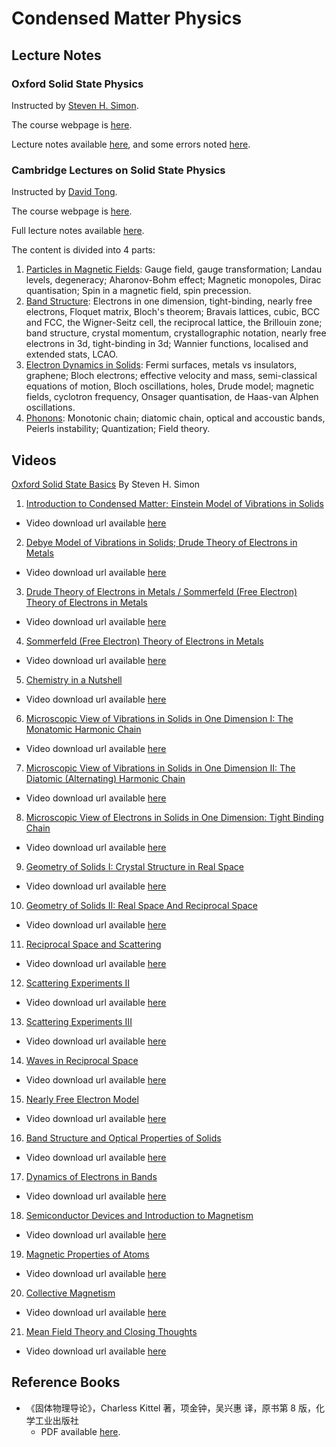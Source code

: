 # Condensed Matter Physics

## Lecture Notes

### Oxford Solid State Physics

Instructed by [Steven H. Simon](http://www-thphys.physics.ox.ac.uk/people/SteveSimon/).

The course webpage is [here](http://www-thphys.physics.ox.ac.uk/people/SteveSimon/condmat2015/condmat.html).

Lecture notes available [here](https://lleng-my.sharepoint.com/:b:/g/personal/leng_blleng_cn/ETMI-nkUIl9IkwKedioo4o4BvkZP9DgznuGhbEVfMutPmg?e=OZ0tEg), and some errors noted [here](http://www-thphys.physics.ox.ac.uk/people/SteveSimon/condmat2012/typos.html).

### Cambridge Lectures on Solid State Physics

Instructed by [David Tong](http://www.damtp.cam.ac.uk/user/tong/).

The course webpage is [here](http://www.damtp.cam.ac.uk/user/tong/solidstate.html).

Full lecture notes available [here](https://lleng-my.sharepoint.com/:b:/g/personal/leng_blleng_cn/EUShgSV4V01Enld3fQy-q_sBwVkBD3apmm8Ur5HM9ZdZAw).

The content is divided into 4 parts:
1. [Particles in Magnetic Fields](https://lleng-my.sharepoint.com/:b:/g/personal/leng_blleng_cn/EaWGPdPy26BIqx8Ix_uyntcBKO7LX3mojR4DTI4UEWf_ug?e=ZJBf9B): Gauge field, gauge transformation; Landau levels, degeneracy; Aharonov-Bohm effect; Magnetic monopoles, Dirac quantisation; Spin in a magnetic field, spin precession.
2. [Band Structure](https://lleng-my.sharepoint.com/:b:/g/personal/leng_blleng_cn/Eb5y5piAZDRNpAamNducV3cBBbeA1a70ojRcZgMk2wrEWQ?e=rJ93sj): Electrons in one dimension, tight-binding, nearly free electrons, Floquet matrix, Bloch's theorem; Bravais lattices, cubic, BCC and FCC, the Wigner-Seitz cell, the reciprocal lattice, the Brillouin zone; band structure, crystal momentum, crystallographic notation, nearly free electrons in 3d, tight-binding in 3d; Wannier functions, localised and extended stats, LCAO.
3. [Electron Dynamics in Solids](https://lleng-my.sharepoint.com/:b:/g/personal/leng_blleng_cn/Ea1326ZnE8ZPhweqIRElvGIBZO_gjQEcbIoi7edqKOn2-Q?e=3Hrs8V): Fermi surfaces, metals vs insulators, graphene; Bloch electrons; effective velocity and mass, semi-classical equations of motion, Bloch oscillations, holes, Drude model; magnetic fields, cyclotron frequency, Onsager quantisation, de Haas-van Alphen oscillations.
4. [Phonons](https://lleng-my.sharepoint.com/:b:/g/personal/leng_blleng_cn/EbKUBc0D5khLuPg_-st3qkMBbeDpN0vZozhTBtVqUVg3IA?e=2cxUJa): Monotonic chain; diatomic chain, optical and accoustic bands, Peierls instability; Quantization; Field theory.

## Videos

[Oxford Solid State Basics](http://podcasts.ox.ac.uk/series/oxford-solid-state-basics) By Steven H. Simon

01. [Introduction to Condensed Matter; Einstein Model of Vibrations in Solids](http://podcasts.ox.ac.uk/01-introduction-condensed-matter-einstein-model-vibrations-solids)
  - Video download url available [here](http://media.podcasts.ox.ac.uk/physics/2014-steve-simon/2014-01-20_Steve_Simon_01.mp4)
02. [Debye Model of Vibrations in Solids; Drude Theory of Electrons in Metals](http://podcasts.ox.ac.uk/02-debye-model-vibrations-solids-drude-theory-electrons-metals)
  - Video download url available [here](http://media.podcasts.ox.ac.uk/physics/2014-steve-simon/2014-01-23_Steve_Simon_02.mp4)
03. [Drude Theory of Electrons in Metals / Sommerfeld (Free Electron) Theory of Electrons in Metals](http://podcasts.ox.ac.uk/03-drude-theory-electrons-metals-sommerfeld-free-electron-theory-electrons-metals)
  - Video download url available [here](http://media.podcasts.ox.ac.uk/physics/2014-steve-simon/2014-01-24_Steve_Simon_03.mp4)
04. [Sommerfeld (Free Electron) Theory of Electrons in Metals](http://podcasts.ox.ac.uk/04-sommerfeld-free-electron-theory-electrons-metals)
  - Video download url available [here](http://media.podcasts.ox.ac.uk/physics/2014-steve-simon/2014-01-27_Steve_Simon_04.mp4)
05. [Chemistry in a Nutshell](http://podcasts.ox.ac.uk/05-chemistry-nutshell)
  - Video download url available [here](http://media.podcasts.ox.ac.uk/physics/2014-steve-simon/2014-01-30_Steve_Simon_05.mp4)
06. [Microscopic View of Vibrations in Solids in One Dimension I: The Monatomic Harmonic Chain](http://podcasts.ox.ac.uk/06-microscopic-view-vibrations-solids-one-dimension-i-monatomic-harmonic-chain)
  - Video download url available [here](http://media.podcasts.ox.ac.uk/physics/2014-steve-simon/2014-01-31_Steve_Simon_06.mp4)
07. [Microscopic View of Vibrations in Solids in One Dimension II: The Diatomic (Alternating) Harmonic Chain](http://podcasts.ox.ac.uk/07-microscopic-view-vibrations-solids-one-dimension-ii-diatomic-alternating-harmonic-chain)
  - Video download url available [here](http://media.podcasts.ox.ac.uk/physics/2014-steve-simon/2014-02-03_Steve_Simon_07.mp4)
08. [Microscopic View of Electrons in Solids in One Dimension: Tight Binding Chain](http://podcasts.ox.ac.uk/08-microscopic-view-electrons-solids-one-dimension-tight-binding-chain)
  - Video download url available [here](http://media.podcasts.ox.ac.uk/physics/2014-steve-simon/2014-02-05_Steve_Simon_08.mp4)
09. [Geometry of Solids I: Crystal Structure in Real Space](http://podcasts.ox.ac.uk/09-geometry-solids-i-crystal-structure-real-space)
  - Video download url available [here](http://media.podcasts.ox.ac.uk/physics/2014-steve-simon/2014-02-06_Steve_Simon_09.mp4)
10. [Geometry of Solids II: Real Space And Reciprocal Space](http://podcasts.ox.ac.uk/10-geometry-solids-ii-real-space-and-reciprocal-space)
  - Video download url available [here](http://media.podcasts.ox.ac.uk/physics/2014-steve-simon/2014-02-07_Steve_Simon_10.mp4)
11. [Reciprocal Space and Scattering](http://podcasts.ox.ac.uk/11-reciprocal-space-and-scattering)
  - Video download url available [here](http://media.podcasts.ox.ac.uk/physics/2014-steve-simon/2014-02-10_Steve_Simon_11.mp4)
12. [Scattering Experiments II](http://podcasts.ox.ac.uk/12-scattering-experiments-ii)
  - Video download url available [here](http://media.podcasts.ox.ac.uk/physics/2014-steve-simon/2014-02-12_Steve_Simon_12.mp4)
13. [Scattering Experiments III](http://podcasts.ox.ac.uk/13-scattering-experiments-iii)
  - Video download url available [here](http://media.podcasts.ox.ac.uk/physics/2014-steve-simon/2014-02-13_Steve_Simon_13.mp4)
14. [Waves in Reciprocal Space](http://podcasts.ox.ac.uk/14-waves-reciprocal-space)
  - Video download url available [here](http://media.podcasts.ox.ac.uk/physics/2014-steve-simon/2014-02-14_Steve_Simon_14.mp4)
15. [Nearly Free Electron Model](http://podcasts.ox.ac.uk/15-nearly-free-electron-model)
  - Video download url available [here](http://media.podcasts.ox.ac.uk/physics/2014-steve-simon/2014-02-19_Steve_Simon_15.mp4)
16. [Band Structure and Optical Properties of Solids](http://podcasts.ox.ac.uk/16-band-structure-and-optical-properties-solids)
  - Video download url available [here](http://media.podcasts.ox.ac.uk/physics/2014-steve-simon/2014-02-20_Steve_Simon_16.mp4)
17. [Dynamics of Electrons in Bands](http://podcasts.ox.ac.uk/17-dynamics-electrons-bands)
  - Video download url available [here](http://media.podcasts.ox.ac.uk/physics/2014-steve-simon/2014-02-21_Steve_Simon_17.mp4)
18. [Semiconductor Devices and Introduction to Magnetism](http://podcasts.ox.ac.uk/18-semiconductor-devices-and-introduction-magnetism)
  - Video download url available [here](http://media.podcasts.ox.ac.uk/physics/2014-steve-simon/2014-02-26_Steve_Simon_18.mp4)
19. [Magnetic Properties of Atoms](http://podcasts.ox.ac.uk/19-magnetic-properties-atoms)
  - Video download url available [here](http://media.podcasts.ox.ac.uk/physics/2014-steve-simon/2014-02-27_Steve_Simon_19.mp4)
20. [Collective Magnetism](http://podcasts.ox.ac.uk/20-collective-magnetism)
  - Video download url available [here](http://media.podcasts.ox.ac.uk/physics/2014-steve-simon/2014-02-28_Steve_Simon_20.mp4)
21. [Mean Field Theory and Closing Thoughts](http://podcasts.ox.ac.uk/21-mean-field-theory-and-closing-thoughts)
  - Video download url available [here](http://media.podcasts.ox.ac.uk/physics/2014-steve-simon/2014-03-06_Steve_Simon_21.mp4)

## Reference Books

- 《固体物理导论》，Charless Kittel 著，项金钟，吴兴惠 译，原书第 8 版，化学工业出版社
  - PDF available [here](https://lleng-my.sharepoint.com/:b:/g/personal/leng_blleng_cn/ETLTimF1BX9Duy-TL9jZ5hMBLaPmPzEA5DOC6NbLteHnew).